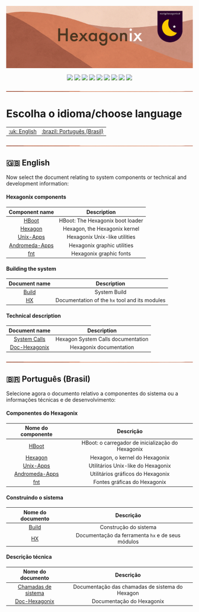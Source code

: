 <p align="center">
<img src="https://github.com/hexagonix/Doc/blob/main/Img/banner.png">
</p>

<div align="center">

![](https://img.shields.io/github/license/hexagonix/Doc.svg)
![](https://img.shields.io/github/stars/hexagonix/Doc.svg)
![](https://img.shields.io/github/issues/hexagonix/Doc.svg)
![](https://img.shields.io/github/issues-closed/hexagonix/Doc.svg)
![](https://img.shields.io/github/issues-pr/hexagonix/Doc.svg)
![](https://img.shields.io/github/issues-pr-closed/hexagonix/Doc.svg)
![](https://img.shields.io/github/downloads/hexagonix/Doc/total.svg)
![](https://img.shields.io/github/release/hexagonix/Doc.svg)
[![](https://img.shields.io/twitter/follow/hexagonixOS.svg?style=social&label=Follow%20%40HexagonixOS)](https://twitter.com/hexagonixOS)

</div>

<!-- Vai funcionar como <hr> -->

<img src="https://github.com/hexagonix/Doc/blob/main/Img/hr.png" width="100%" height="2px" />

# Escolha o idioma/choose language
 
<table align="center">
<tr>
<td><a href="https://github.com/hexagonix/Doc#uk-english">:uk: English</a></td>
<td><a href="https://github.com/hexagonix/Doc#brazil-portugu%C3%AAs-brasil">:brazil: Português (Brasil)</a></td>
</tr>
</table>

<img src="https://github.com/hexagonix/Doc/blob/main/Img/hr.png" width="100%" height="2px" />

## :uk: English

Now select the document relating to system components or technical and development information:

#### Hexagonix components

| Component name | Description |
|:--------------:|:-----------:|
|[HBoot](https://github.com/hexagonix/Doc/tree/main/HBoot/README.en.md)|HBoot: The Hexagonix boot loader|
|[Hexagon](https://github.com/hexagonix/Doc/tree/main/Hexagon/README.en.md)|Hexagon, the Hexagonix kernel|
|[Unix-Apps](https://github.com/hexagonix/Doc/tree/main/Unix-Apps/README.en.md)|Hexagonix Unix-like utilities|
|[Andromeda-Apps](https://github.com/hexagonix/Doc/tree/main/Andromeda-Apps/README.en.md)|Hexagonix graphic utilities|
|[fnt](https://github.com/hexagonix/Doc/tree/main/fnt/README.en.md)|Hexagonix graphic fonts|

#### Building the system

| Document name | Description |
|:-------------:|:-----------:|
|[Build](https://github.com/hexagonix/build/blob/main/README.en.md)|System Build|
|[HX](https://github.com/hexagonix/Doc/tree/main/HX/HX.en.md)|Documentation of the `hx` tool and its modules|

#### Technical description

| Document name | Description |
|:-------------:|:-----------:|
|[System Calls](https://github.com/hexagonix/Doc/tree/main/Hexagon/SYSCALL.en.md)|Hexagon System Calls documentation|
|[Doc-Hexagonix](https://github.com/hexagonix/Doc/tree/main/Hexagonix/Hexagonix.en.md)|Hexagonix documentation|

<img src="https://github.com/hexagonix/Doc/blob/main/Img/hr.png" width="100%" height="2px" />

## :brazil: Português (Brasil)

Selecione agora o documento relativo a componentes do sistema ou a informações técnicas e de desenvolvimento:

#### Componentes do Hexagonix

| Nome do componente | Descrição |
|:------------------:|:---------:|
|[HBoot](https://github.com/hexagonix/Doc/tree/main/HBoot/README.pt.md)|HBoot: o carregador de inicialização do Hexagonix|
|[Hexagon](https://github.com/hexagonix/Doc/tree/main/Hexagon/README.pt.md)|Hexagon, o kernel do Hexagonix|
|[Unix-Apps](https://github.com/hexagonix/Doc/tree/main/Unix-Apps/README.pt.md)|Utilitários Unix-like do Hexagonix|
|[Andromeda-Apps](https://github.com/hexagonix/Doc/tree/main/Andromeda-Apps/README.pt.md)|Utilitários gráficos do Hexagonix|
|[fnt](https://github.com/hexagonix/Doc/tree/main/fnt/README.pt.md)|Fontes gráficas do Hexagonix|

#### Construindo o sistema

| Nome do documento | Descrição |
|:-----------------:|:---------:|
|[Build](https://github.com/hexagonix/build/blob/main/README.pt.md)|Construção do sistema|
|[HX](https://github.com/hexagonix/Doc/tree/main/HX/HX.pt.md)|Documentação da ferramenta `hx` e de seus módulos|

#### Descrição técnica

| Nome do documento | Descrição |
|:-----------------:|:---------:|
|[Chamadas de sistema](https://github.com/hexagonix/Doc/tree/main/Hexagon/SYSCALL.pt.md)|Documentação das chamadas de sistema do Hexagon|
|[Doc-Hexagonix](https://github.com/hexagonix/Doc/tree/main/Hexagonix/Hexagonix.pt.md)|Documentação do Hexagonix|